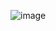 ![image](https://github.com/ilrexho2011/Project-EULER-Possible-Solutions-Problems-401_to_500/assets/61479363/ba579937-ef89-49d5-967b-bb9602879808)


